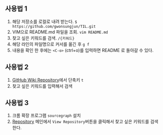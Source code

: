 ## 사용법 1
1. 해당 저장소를 로컬로 내려 받는다. `$ https://github.com/gwonsungjun/TIL.git`
2. VIM으로 README.md 파일을 조회. `vim README.md`
3. 찾고 싶은 키워드를 검색. `/{키워드}`
4. 해당 라인의 파일명으로 커서를 옮긴 후 `g f`
5. 내용을 확인 한 후에는 `<C-o>` (ctrl+o)를 입력하면 README 로 돌아갈 수 있다.

## 사용법 2
1. [GitHub Wiki Repository](https://github.com/gwonsungjun/wiki)에서 단축키 `t`
2. 찾고 싶은 키워드를 입력해서 검색

## 사용법 3
1. 크롬 확장 프로그램 `sourcegraph` 설치
2. [Repository](https://github.com/gwonsungjun/wiki) 메인에서 `View Repository`버튼을 클릭해서 찾고 싶은 키워드를 검색한다.
